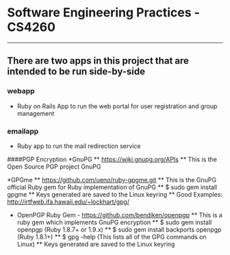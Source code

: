 # Software Engineering Practices - CS4260

---

## There are two apps in this project that are intended to be run side-by-side

### webapp 
*   Ruby on Rails App to run the web portal for user registration and group management


### emailapp
*   Ruby app to run the mail redirection service
	
	
####PGP Encryption
*GnuPG
** https://wiki.gnupg.org/APIs
** This is the Open Source PGP project GnuPG

*GPGme
** https://github.com/ueno/ruby-gpgme.git
** This is the GnuPG official Ruby gem for Ruby implementation of GnuPG
** $ sudo gem install gpgme
** Keys generated are saved to the Linux keyring
** Good Examples: http://irtfweb.ifa.hawaii.edu/~lockhart/gpg/

* OpenPGP Ruby Gem - https://github.com/bendiken/openpgp
** This is a ruby gem which implements GnuPG encryption
** $ sudo gem install openpgp (Ruby 1.8.7+ or 1.9.x)
** $ sudo gem install backports openpgp (Ruby 1.8.1+)
** $ gpg -help (This lists all of the GPG commands on Linux)
** Keys generated are saved to the Linux keyring